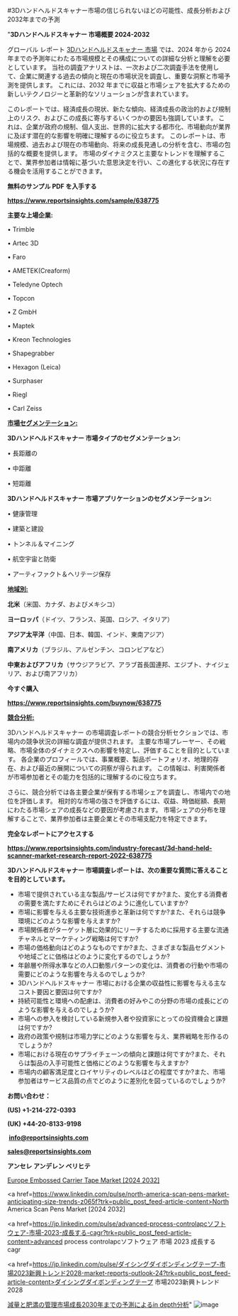 #3Dハンドヘルドスキャナー市場の信じられないほどの可能性、成長分析および2032年までの予測

"<strong>3Dハンドヘルドスキャナー 市場概要 2024-2032</strong>

グローバル レポート <a href=https://www.reportsinsights.com/sample/638775>3Dハンドヘルドスキャナー 市場</a> では、2024 年から 2024 年までの予測年にわたる市場規模とその構成についての詳細な分析と理解を必要としています。 当社の調査アナリストは、一次および二次調査手法を使用して、企業に関連する過去の傾向と現在の市場状況を調査し、重要な洞察と市場予測を提供します。 これには、2032 年までに収益と市場シェアを拡大​​するための新しいテクノロジーと革新的なソリューションが含まれています。

このレポートでは、経済成長の現状、新たな傾向、経済成長の政治的および規制上のリスク、およびこの成長に寄与するいくつかの要因も強調しています。 これは、企業が政府の規制、個人支出、世界的に拡大する都市化、市場動向が業界に及ぼす潜在的な影響を明確に理解するのに役立ちます。 このレポートは、市場規模、過去および現在の市場動向、将来の成長見通しの分析を含む、市場の包括的な概要を提供します。 市場のダイナミクスと主要なトレンドを理解することで、業界参加者は情報に基づいた意思決定を行い、この進化する状況に存在する機会を活用することができます。

<strong><b>無料のサンプル PDF を入手する</b></strong>

<a href=https://www.reportsinsights.com/sample/638775><strong><u>https://www.reportsinsights.com/sample/638775</u></strong></a>

<strong>主要な上場企業:</strong>

• Trimble

• Artec 3D

• Faro

• AMETEK(Creaform)

• Teledyne Optech

• Topcon

• Z GmbH

• Maptek

• Kreon Technologies

• Shapegrabber

• Hexagon (Leica)

• Surphaser

• Riegl

• Carl Zeiss

<strong><u>市場セグメンテーション</u></strong><strong><u>:</u></strong>

<strong>3Dハンドヘルドスキャナー 市場タイプのセグメンテーション:</strong>

• 長距離の

• 中距離

• 短距離

<strong>3Dハンドヘルドスキャナー 市場アプリケーションのセグメンテーション:</strong>

• 健康管理

• 建築と建設

• トンネル＆マイニング

• 航空宇宙と防衛

• アーティファクト＆ヘリテージ保存

<strong><u>地域別</u></strong><strong><u>:</u></strong>

<strong>北米</strong>（米国、カナダ、およびメキシコ）

<strong>ヨーロッパ</strong>（ドイツ、フランス、英国、ロシア、イタリア）

<strong>アジア太平洋</strong>（中国、日本、韓国、インド、東南アジア）

<strong>南アメリカ</strong>（ブラジル、アルゼンチン、コロンビアなど）

<strong>中東およびアフリカ</strong>（サウジアラビア、アラブ首長国連邦、エジプト、ナイジェリア、および南アフリカ）

<strong>今すぐ購入</strong>

<a href=https://www.reportsinsights.com/buynow/638775><strong><u>https://www.reportsinsights.com/buynow/638775</u></strong></a>

<strong><u>競合分析:</u></strong>

3Dハンドヘルドスキャナー の市場調査レポートの競合分析セクションでは、市場内の競争状況の詳細な調査が提供されます。 主要な市場プレーヤー、その戦略、市場全体のダイナミクスへの影響を特定し、評価することを目的としています。 各企業のプロフィールでは、事業概要、製品ポートフォリオ、地理的存在、および最近の展開についての洞察が得られます。 この情報は、利害関係者が市場参加者とその能力を包括的に理解するのに役立ちます。

さらに、競合分析では各主要企業が保有する市場シェアを調査し、市場内での地位を評価します。 相対的な市場の強さを評価するには、収益、時価総額、長期にわたる市場シェアの成長などの要因が考慮されます。 市場シェアの分布を理解することで、業界参加者は主要企業とその市場支配力を特定できます。

<strong>完全なレポートにアクセスする</strong>

<a href=https://www.reportsinsights.com/industry-forecast/3d-hand-held-scanner-market-research-report-2022-638775><strong><u><b>https://www.reportsinsights.com/industry-forecast/3d-hand-held-scanner-market-research-report-2022-638775</b></u></strong></a>

<strong><b>3Dハンドヘルドスキャナー 市場調査レポートは、次の重要な質問に答えることを目的としています。</b></strong>
<ul>
  <li>市場で提供されている主な製品/サービスは何ですか?また、変化する消費者の需要を満たすためにそれらはどのように進化していますか?</li>
  <li>市場に影響を与える主要な技術進歩と革新は何ですか?また、それらは競争環境にどのような影響を与えますか?</li>
  <li>市場関係者がターゲット層に効果的にリーチするために採用する主要な流通チャネルとマーケティング戦略は何ですか?</li>
  <li>市場の価格動向はどのようなものですか?また、さまざまな製品セグメントや地域ごとに価格はどのように変化するのでしょうか?</li>
  <li>年齢層や所得水準などの人口動態パターンの変化は、消費者の行動や市場の需要にどのような影響を与えるのでしょうか?</li>
  <li>3Dハンドヘルドスキャナー 市場における企業の収益性に影響を与える主なコスト要因と要因は何ですか?</li>
  <li>持続可能性と環境への配慮は、消費者の好みやこの分野の市場の成長にどのような影響を与えるのでしょうか?</li>
  <li>市場への参入を検討している新規参入者や投資家にとっての投資機会と課題は何ですか?</li>
  <li>政府の政策や規制は市場力学にどのような影響を与え、業界戦略を形作るのでしょうか?</li>
  <li>市場における現在のサプライチェーンの傾向と課題は何ですか?また、それらは製品の入手可能性と価格にどのような影響を与えますか?</li>
  <li>市場内の顧客満足度とロイヤリティのレベルはどの程度ですか?また、市場参加者はサービス品質の点でどのように差別化を図っているのでしょうか?</li>
</ul>
<strong>お問い合わせ：</strong>

<strong>(US) +1-214-272-0393</strong>

<strong>(UK) +44-20-8133-9198</strong>

<strong> </strong><a href=info@reportsinsights.com><strong><u>info@reportsinsights.com</u></strong></a>

<a href=sales@reportsinsights.com><strong><u>sales@reportsinsights.com</u></strong></a>

<strong>アンセレ アンデレン ベリヒテ</strong>

<a href=https://www.linkedin.com/pulse/europe-embossed-carrier-tape-markets-2024-business-6chwf/>Europe Embossed Carrier Tape Market [2024 2032]</a>

<a href=https://www.linkedin.com/pulse/north-america-scan-pens-market-anticipating-size-trends-z065f?trk=public_post_feed-article-content>North America Scan Pens Market [2024 2032]</a>

<a href=https://jp.linkedin.com/pulse/advanced-process-controlapcソフトウェア-市場-2023-成長する-cagr?trk=public_post_feed-article-content>advanced process controlapcソフトウェア 市場 2023 成長する cagr</a>

<a href=https://jp.linkedin.com/pulse/ダイシングダイボンディングテープ-市場2023新興トレンド2028-market-reports-outlook-24?trk=public_post_feed-article-content>ダイシングダイボンディングテープ 市場2023新興トレンド2028</a>

<a href=https://www.linkedin.com/pulse/減量と肥満の管理市場成長2030年までの予測によるin-depth分析-tribunal-analytics-360-5j70f/>減量と肥満の管理市場成長2030年までの予測によるin depth分析</a>"
![image](https://github.com/aakesh123242/RIMarket/assets/158431203/6b759682-a070-4d58-944a-c2dd5222c07f)
